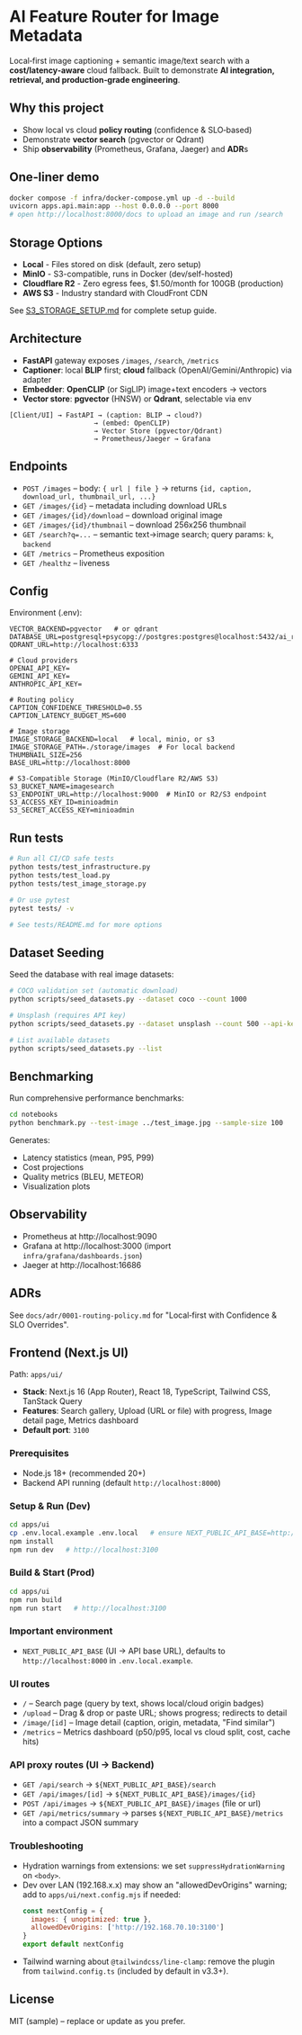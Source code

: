 # AI Feature Router for Image Metadata

Local‑first image captioning + semantic image/text search with a **cost/latency‑aware** cloud fallback. Built to demonstrate **AI integration, retrieval, and production‑grade engineering**.

## Why this project
- Show local vs cloud **policy routing** (confidence & SLO‑based)
- Demonstrate **vector search** (pgvector or Qdrant)
- Ship **observability** (Prometheus, Grafana, Jaeger) and **ADR**s

## One‑liner demo
```bash
docker compose -f infra/docker-compose.yml up -d --build
uvicorn apps.api.main:app --host 0.0.0.0 --port 8000
# open http://localhost:8000/docs to upload an image and run /search
```

## Storage Options
- **Local** - Files stored on disk (default, zero setup)
- **MinIO** - S3-compatible, runs in Docker (dev/self-hosted)
- **Cloudflare R2** - Zero egress fees, $1.50/month for 100GB (production)
- **AWS S3** - Industry standard with CloudFront CDN

See [S3_STORAGE_SETUP.md](S3_STORAGE_SETUP.md) for complete setup guide.

## Architecture
- **FastAPI** gateway exposes `/images`, `/search`, `/metrics`
- **Captioner**: local **BLIP** first; **cloud** fallback (OpenAI/Gemini/Anthropic) via adapter
- **Embedder**: **OpenCLIP** (or SigLIP) image+text encoders → vectors
- **Vector store**: **pgvector** (HNSW) or **Qdrant**, selectable via env

```
[Client/UI] → FastAPI → (caption: BLIP → cloud?)
                     → (embed: OpenCLIP)
                     → Vector Store (pgvector/Qdrant)
                     → Prometheus/Jaeger → Grafana
```

## Endpoints
- `POST /images` – body: `{ url | file }` → returns `{id, caption, download_url, thumbnail_url, ...}`
- `GET /images/{id}` – metadata including download URLs
- `GET /images/{id}/download` – download original image
- `GET /images/{id}/thumbnail` – download 256x256 thumbnail
- `GET /search?q=...` – semantic text→image search; query params: `k`, `backend`
- `GET /metrics` – Prometheus exposition
- `GET /healthz` – liveness

## Config
Environment (.env):
```
VECTOR_BACKEND=pgvector   # or qdrant
DATABASE_URL=postgresql+psycopg://postgres:postgres@localhost:5432/ai_router
QDRANT_URL=http://localhost:6333

# Cloud providers
OPENAI_API_KEY=
GEMINI_API_KEY=
ANTHROPIC_API_KEY=

# Routing policy
CAPTION_CONFIDENCE_THRESHOLD=0.55
CAPTION_LATENCY_BUDGET_MS=600

# Image storage
IMAGE_STORAGE_BACKEND=local   # local, minio, or s3
IMAGE_STORAGE_PATH=./storage/images  # For local backend
THUMBNAIL_SIZE=256
BASE_URL=http://localhost:8000

# S3-Compatible Storage (MinIO/Cloudflare R2/AWS S3)
S3_BUCKET_NAME=imagesearch
S3_ENDPOINT_URL=http://localhost:9000  # MinIO or R2/S3 endpoint
S3_ACCESS_KEY_ID=minioadmin
S3_SECRET_ACCESS_KEY=minioadmin
```

## Run tests
```bash
# Run all CI/CD safe tests
python tests/test_infrastructure.py
python tests/test_load.py
python tests/test_image_storage.py

# Or use pytest
pytest tests/ -v

# See tests/README.md for more options
```

## Dataset Seeding
Seed the database with real image datasets:

```bash
# COCO validation set (automatic download)
python scripts/seed_datasets.py --dataset coco --count 1000

# Unsplash (requires API key)
python scripts/seed_datasets.py --dataset unsplash --count 500 --api-key YOUR_KEY

# List available datasets
python scripts/seed_datasets.py --list
```

## Benchmarking
Run comprehensive performance benchmarks:

```bash
cd notebooks
python benchmark.py --test-image ../test_image.jpg --sample-size 100
```
Generates:
- Latency statistics (mean, P95, P99)
- Cost projections
- Quality metrics (BLEU, METEOR)
- Visualization plots

## Observability
- Prometheus at http://localhost:9090
- Grafana at http://localhost:3000 (import `infra/grafana/dashboards.json`)
- Jaeger at http://localhost:16686

## ADRs
See `docs/adr/0001-routing-policy.md` for "Local‑first with Confidence & SLO Overrides".

## Frontend (Next.js UI)
Path: `apps/ui/`

- **Stack**: Next.js 16 (App Router), React 18, TypeScript, Tailwind CSS, TanStack Query
- **Features**: Search gallery, Upload (URL or file) with progress, Image detail page, Metrics dashboard
- **Default port**: `3100`

### Prerequisites
- Node.js 18+ (recommended 20+)
- Backend API running (default `http://localhost:8000`)

### Setup & Run (Dev)
```bash
cd apps/ui
cp .env.local.example .env.local   # ensure NEXT_PUBLIC_API_BASE=http://localhost:8000
npm install
npm run dev   # http://localhost:3100
```
### Build & Start (Prod)
```bash
cd apps/ui
npm run build
npm run start   # http://localhost:3100
```
### Important environment
- `NEXT_PUBLIC_API_BASE` (UI → API base URL), defaults to `http://localhost:8000` in `.env.local.example`.

### UI routes
- `/` – Search page (query by text, shows local/cloud origin badges)
- `/upload` – Drag & drop or paste URL; shows progress; redirects to detail
- `/image/[id]` – Image detail (caption, origin, metadata, "Find similar")
- `/metrics` – Metrics dashboard (p50/p95, local vs cloud split, cost, cache hits)

### API proxy routes (UI → Backend)
- `GET /api/search` → `${NEXT_PUBLIC_API_BASE}/search`
- `GET /api/images/[id]` → `${NEXT_PUBLIC_API_BASE}/images/{id}`
- `POST /api/images` → `${NEXT_PUBLIC_API_BASE}/images` (file or url)
- `GET /api/metrics/summary` → parses `${NEXT_PUBLIC_API_BASE}/metrics` into a compact JSON summary

### Troubleshooting
- Hydration warnings from extensions: we set `suppressHydrationWarning` on `<body>`.
- Dev over LAN (192.168.x.x) may show an "allowedDevOrigins" warning; add to `apps/ui/next.config.mjs` if needed:
  ```js
  const nextConfig = {
    images: { unoptimized: true },
    allowedDevOrigins: ['http://192.168.70.10:3100']
  }
  export default nextConfig
  ```
- Tailwind warning about `@tailwindcss/line-clamp`: remove the plugin from `tailwind.config.ts` (included by default in v3.3+).

## License
MIT (sample) – replace or update as you prefer.
